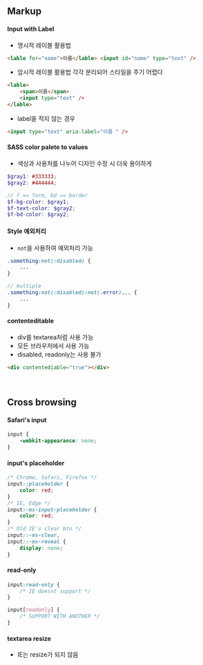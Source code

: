 ## Markup

#### Input with Label

-   명시적 레이블 활용법

```html
<lable for="name">이름</lable> <input id="name" type="text" />
```

-   암시적 레이블 활용법
    각각 분리되어 스타일을 주기 어렵다

```html
<lable>
    <span>이름</span>
    <input type="text" />
</lable>
```

-   label을 적지 않는 경우

```html
<input type="text" aria-label="이름 " />
```

#### SASS color palete to values

-   색상과 사용처를 나누어 디자인 수정 시 더욱 용이하게

```scss
$gray1: #333333;
$gray2: #444444;

// f == form, bd == border
$f-bg-color: $gray1;
$f-text-color: $gray2;
$f-bd-color: $gray2;
```

#### Style 예외처리

-   `not`을 사용하여 예외처리 가능

```scss
.something:not(:disabled) {
    ...
}

// multiple
.something:not(:disabled):not(.error)... {
    ...
}
```

#### contenteditable

-   div를 textarea처럼 사용 가능
-   모든 브라우저에서 사용 가능
-   disabled, readonly는 사용 불가

```html
<div contentediable="true"></div>
```

<br/>

## Cross browsing

#### Safari's input

```css
input {
    -webkit-appearance: none;
}
```

#### input's placeholder

```css
/* Chrome, Safari, Firefox */
input::placeholder {
    color: red;
}
/* IE, Edge */
input:-ms-input-placeholder {
    color: red;
}
/* Old IE's clear btn */
input::-ms-clear,
input::-ms-reveal {
    display: none;
}
```

#### read-only

```css
input:read-only {
    /* IE doesnt support */
}

input[readonly] {
    /* SUPPORT WITH ANOTHER */
}
```

#### textarea resize

-   IE는 resize가 되지 않음
